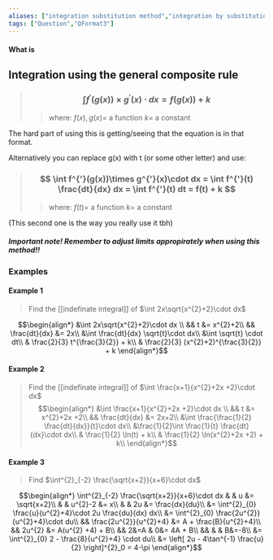 ```yaml
---
aliases: ["integration substitution method","integration by substitution"]
tags: ["Question","QFormat3"]
---
```


#### What is
## Integration using the general composite rule

> ### $$ \int f^{'}(g(x))\times g^{'}(x)\cdot dx = f(g(x))+k $$ 
>> where:
>> $f(x),g(x)=$ a function 
>> $k=$ a constant

The hard part of using this is getting/seeing that the equation is in that format.

Alternatively you can replace g(x) with t (or some other letter) and use:

> ### $$ \int f^{'}(g(x))\times g^{'}(x)\cdot dx = \int f^{'}(t) \frac{dt}{dx} dx = \int f^{'}(t) dt = f(t) + k $$ 
>> where:
>> $f(t)=$ a function 
>> $k=$ a constant

(This second one is the way you really use it tbh)

##### Important note! Remember to adjust limits appropirately when using this method!!

### Examples
#### Example 1
> Find the [[indefinate integral]] of $\int 2x\sqrt{x^{2}+2}\cdot dx$

$$\begin{align*}
&\int 2x\sqrt{x^{2}+2}\cdot dx \\
&& t &= x^{2}+2\\
&& \frac{dt}{dx} &= 2x\\
&\int \frac{dt}{dx} \sqrt{t}\cdot dx\\
&\int \sqrt{t} \cdot dt\\
& \frac{2}{3} t^{\frac{3}{2}} + k\\
& \frac{2}{3} (x^{2}+2)^{\frac{3}{2}} + k
\end{align*}$$

#### Example 2
> Find the [[indefinate integral]] of $\int \frac{x+1}{x^{2}+2x +2}\cdot dx$
$$\begin{align*}
&\int \frac{x+1}{x^{2}+2x +2}\cdot dx \\
&& t &= x^{2}+2x +2\\
&& \frac{dt}{dx} &= 2x+2\\
&\int \frac{\frac{1}{2} \frac{dt}{dx}}{t}\cdot dx\\
&\frac{1}{2}\int \frac{1}{t} \frac{dt}{dx}\cdot dx\\
& \frac{1}{2} \ln(t) + k\\
& \frac{1}{2} \ln(x^{2}+2x +2) + k\\
\end{align*}$$

#### Example 3
> Find $\int^{2}_{-2} \frac{\sqrt{x+2}}{x+6}\cdot dx$

$$\begin{align*}
\int^{2}_{-2} \frac{\sqrt{x+2}}{x+6}\cdot dx & &  u &= \sqrt{x+2}\\
& & u^{2}-2 &= x\\
& & 2u &= \frac{dx}{du}\\
&= \int^{2}_{0} \frac{u}{u^{2}+4}\cdot 2u \frac{du}{dx} dx\\
&= \int^{2}_{0} \frac{2u^{2}}{u^{2}+4}\cdot du\\
&& \frac{2u^{2}}{u^{2}+4} &= A + \frac{B}{u^{2}+4}\\
&& 2u^{2} &= A(u^{2} +4) + B\\
&& 2&=A & 0&= 4A + B\\
&& & & B&=-8\\
&= \int^{2}_{0} 2 - \frac{8}{u^{2}+4} \cdot du\\
&= \left[ 2u - 4\tan^{-1} \frac{u}{2} \right]^{2}_0 = 4-\pi
\end{align*}$$

